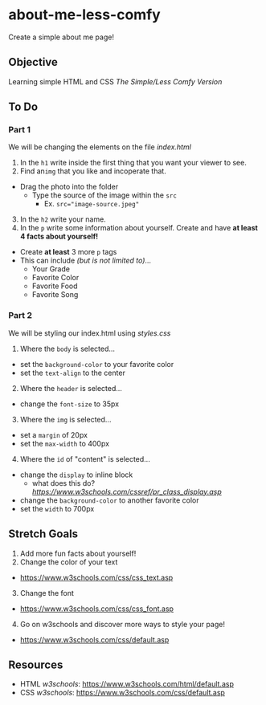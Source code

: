# about-me-less-comfy
Create a simple about me page!

## Objective
Learning simple HTML and CSS *The Simple/Less Comfy Version*

## To Do
### Part 1
We will be changing the elements on the file _index.html_
1. In the ```h1``` write inside the first thing that you want your viewer to see.
2. Find an```img``` that you like and incoperate that. 
  * Drag the photo into the folder
    * Type the source of the image within the ```src```
      *  Ex. ```src="image-source.jpeg"```
3. In the ```h2``` write your name.
4. In the ```p``` write some information about yourself. Create and have **at least 4 facts about yourself!** 
 * Create **at least** 3 more ```p``` tags
 * This can include *(but is not limited to)*...
   * Your Grade
   * Favorite Color
   * Favorite Food
   * Favorite Song

### Part 2
We will be styling our index.html using _styles.css_
1. Where the ```body``` is selected...
 * set the ```background-color``` to your favorite color
 * set the ```text-align``` to the center
2. Where the ```header``` is selected...
 * change the ```font-size``` to 35px
3. Where the ```img``` is selected...
 * set a ```margin``` of 20px
 * set the  ```max-width``` to 400px
4. Where the ```id``` of "content" is selected...
 * change the ```display``` to inline block
   * what does this do? _https://www.w3schools.com/cssref/pr_class_display.asp_   
 *  change the ```background-color``` to another favorite color
 * set the  ```width``` to 700px

## Stretch Goals
1. Add more fun facts about yourself!
2. Change the color of your text
 * https://www.w3schools.com/css/css_text.asp
3. Change the font
 * https://www.w3schools.com/css/css_font.asp
4. Go on w3schools and discover more ways to style your page!
 * https://www.w3schools.com/css/default.asp

## Resources
 * HTML _w3schools_: https://www.w3schools.com/html/default.asp
 * CSS _w3schools_: https://www.w3schools.com/css/default.asp
